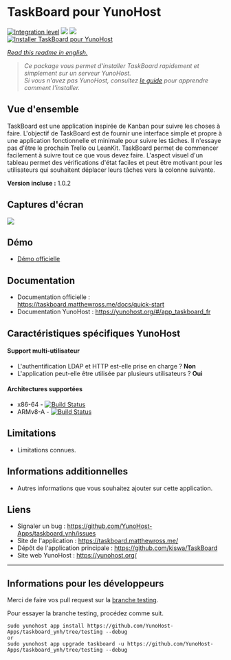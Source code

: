 # TaskBoard pour YunoHost

[![Integration level](https://dash.yunohost.org/integration/taskboard.svg)](https://dash.yunohost.org/appci/app/taskboard) ![](https://ci-apps.yunohost.org/ci/badges/taskboard.status.svg) ![](https://ci-apps.yunohost.org/ci/badges/taskboard.maintain.svg)  
[![Installer TaskBoard pour YunoHost](https://install-app.yunohost.org/install-with-yunohost.svg)](https://install-app.yunohost.org/?app=taskboard)

*[Read this readme in english.](./README.md)* 

> *Ce package vous permet d'installer TaskBoard rapidement et simplement sur un serveur YunoHost.  
Si vous n'avez pas YunoHost, consultez [le guide](https://yunohost.org/#/install) pour apprendre comment l'installer.*

## Vue d'ensemble
TaskBoard est une application inspirée de Kanban pour suivre les choses à faire.
L'objectif de TaskBoard est de fournir une interface simple et propre à une application fonctionnelle et minimale pour suivre les tâches. Il n'essaye pas d'être le prochain Trello ou LeanKit.
TaskBoard permet de commencer facilement à suivre tout ce que vous devez faire. L'aspect visuel d'un tableau permet des vérifications d'état faciles et peut être motivant pour les utilisateurs qui souhaitent déplacer leurs tâches vers la colonne suivante.

**Version incluse :** 1.0.2

## Captures d'écran

![](https://taskboard.matthewross.me/img/boards.043340f1.png)

## Démo

* [Démo officielle](https://taskboard.matthewross.me/demo)

## Documentation

 * Documentation officielle : https://taskboard.matthewross.me/docs/quick-start
 * Documentation YunoHost :  https://yunohost.org/#/app_taskboard_fr

## Caractéristiques spécifiques YunoHost

#### Support multi-utilisateur

* L'authentification LDAP et HTTP est-elle prise en charge ? **Non**
* L'application peut-elle être utilisée par plusieurs utilisateurs ? **Oui**

#### Architectures supportées

* x86-64 - [![Build Status](https://ci-apps.yunohost.org/ci/logs/taskboard%20%28Apps%29.svg)](https://ci-apps.yunohost.org/ci/apps/taskboard/)
* ARMv8-A - [![Build Status](https://ci-apps-arm.yunohost.org/ci/logs/taskboard%20%28Apps%29.svg)](https://ci-apps-arm.yunohost.org/ci/apps/taskboard/)

## Limitations

* Limitations connues.

## Informations additionnelles

* Autres informations que vous souhaitez ajouter sur cette application.

## Liens

 * Signaler un bug : https://github.com/YunoHost-Apps/taskboard_ynh/issues
 * Site de l'application : https://taskboard.matthewross.me/
 * Dépôt de l'application principale : https://github.com/kiswa/TaskBoard
 * Site web YunoHost : https://yunohost.org/

---

## Informations pour les développeurs

Merci de faire vos pull request sur la [branche testing](https://github.com/YunoHost-Apps/taskboard_ynh/tree/testing).

Pour essayer la branche testing, procédez comme suit.
```
sudo yunohost app install https://github.com/YunoHost-Apps/taskboard_ynh/tree/testing --debug
or
sudo yunohost app upgrade taskboard -u https://github.com/YunoHost-Apps/taskboard_ynh/tree/testing --debug
```
